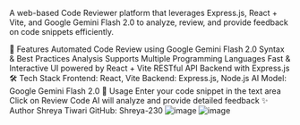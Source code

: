 A web-based Code Reviewer platform that leverages Express.js, React + Vite, and Google Gemini Flash 2.0 to analyze, review, and provide feedback on code snippets efficiently.

🚀 Features
Automated Code Review using Google Gemini Flash 2.0
Syntax & Best Practices Analysis
Supports Multiple Programming Languages
Fast & Interactive UI powered by React + Vite
RESTful API Backend with Express.js
🛠️ Tech Stack
Frontend: React, Vite
Backend: Express.js, Node.js
AI Model: Google Gemini Flash 2.0
📌 Usage
Enter your code snippet in the text area
Click on Review Code
AI will analyze and provide detailed feedback
✨ Author
Shreya Tiwari
GitHub: Shreya-230
![image](https://github.com/user-attachments/assets/2407966f-e53c-43c9-8076-52cdd1cb1368)
![image](https://github.com/user-attachments/assets/f73859d0-1164-4df4-b97c-962188aecea0)

